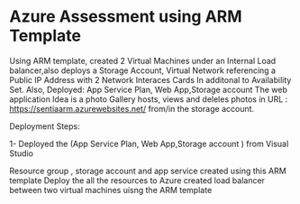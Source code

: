 # Azure Assessment using ARM Template

Using ARM template, created 2 Virtual Machines under an Internal Load balancer,also deploys a Storage Account, Virtual Network referencing a Public IP Address with 2 Network Interaces Cards In additonal to Availability Set.
Also, Deployed: App Service Plan, Web App,Storage account
The web application Idea is a photo Gallery hosts, views and deleles photos in URL : https://sentiaarm.azurewebsites.net/ from/in the storage account.


Deployment Steps:


1- Deployed the (App Service Plan, Web App,Storage account ) from Visual Studio 



Resource group , storage account and app service created using this ARM template 
Deploy the all the resources to Azure 
created load balancer between two virtual machines uisng the ARM template
